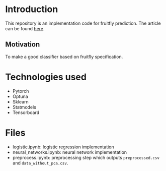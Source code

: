 # Introduction 
This repository is an implementation code for fruitfly prediction. The article can be found [here](https://blog.williamlim.dev/fruit-fly-prediction.html).

## Motivation
To make a good classifier based on fruitfly specification. 

# Technologies used
- Pytorch
- Optuna
- Sklearn
- Statmodels
- Tensorboard

# Files
- logistic.ipynb: logistic regression implementation
- neural_networks.ipynb: neural network implementation
- preprocess.ipynb: preprocessing step which outputs `preprocessed.csv` and `data_without_pca.csv`.


